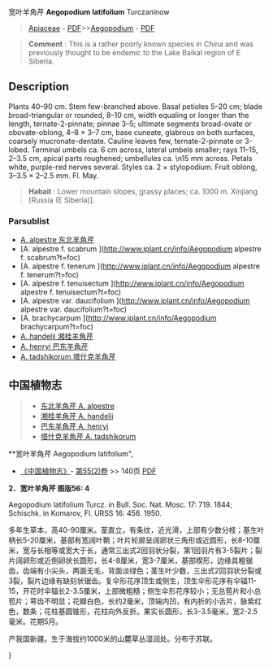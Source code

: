 宽叶羊角芹 **Aegopodium latifolium** Turczaninow

> [Apiaceae](http://www.iplant.cn/info/Apiaceae?t=foc) - [PDF](http://www.iplant.cn/foc/pdf/Apiaceae.pdf)>>[Aegopodium](Aegopodium-羊角芹属.md) - [PDF](http://www.iplant.cn/foc/pdf/Aegopodium.pdf)


> **Comment** : 
> This is a rather poorly known species in China and was previously thought to be endemic to the Lake Baikal region of E Siberia.

## Description

Plants 40–90 cm. Stem few-branched above. Basal petioles 5–20 cm; blade broad-triangular or rounded, 8–10 cm, width equaling or longer than the length, ternate-2-pinnate; pinnae 3–5; ultimate segments broad-ovate or obovate-oblong, 4–8 × 3–7 cm, base cuneate, glabrous on both surfaces, coarsely mucronate-dentate. Cauline leaves few, ternate-2-pinnate or 3-lobed. Terminal umbels ca. 6 cm across, lateral umbels smaller; rays 11–15, 2–3.5 cm, apical parts roughened; umbellules ca.  &#x0D;\n15 mm across. Petals white, purple-red nerves several. Styles ca. 2 × stylopodium. Fruit oblong, 3–3.5 × 2–2.5 mm. Fl. May.


> **Habait** : 
> Lower mountain slopes, grassy places; ca. 1000 m. Xinjiang [Russia (E Siberia)].



### Parsublist

* [A.  alpestre  东北羊角芹](Aegopodium-alpestre-东北羊角芹.md)
* [A.  alpestre f. scabrum  ](http://www.iplant.cn/info/Aegopodium alpestre f. scabrum?t=foc)
* [A.  alpestre f. tenerum  ](http://www.iplant.cn/info/Aegopodium alpestre f. tenerum?t=foc)
* [A.  alpestre f. tenuisectum  ](http://www.iplant.cn/info/Aegopodium alpestre f. tenuisectum?t=foc)
* [A.  alpestre var. daucifolium  ](http://www.iplant.cn/info/Aegopodium alpestre var. daucifolium?t=foc)
* [A.  brachycarpum  ](http://www.iplant.cn/info/Aegopodium brachycarpum?t=foc)
* [A.  handelii  湘桂羊角芹](Aegopodium-handelii-湘桂羊角芹.md)
* [A.  henryi  巴东羊角芹](Aegopodium-henryi-巴东羊角芹.md)
* [A.  tadshikorum  塔什克羊角芹](Aegopodium-tadshikorum-塔什克羊角芹.md)


## 中国植物志

> * [东北羊角芹  A.  alpestre](Aegopodium-alpestre-东北羊角芹.md)
> * [湘桂羊角芹  A.  handelii](Aegopodium-handelii-湘桂羊角芹.md)
> * [巴东羊角芹  A.  henryi](Aegopodium-henryi-巴东羊角芹.md)
> * [塔什克羊角芹  A.  tadshikorum](Aegopodium-tadshikorum-塔什克羊角芹.md)


**宽叶羊角芹 Aegopodium latifolium",



* [《中国植物志》](http://www.iplant.cn/frps)- [第55(2)卷](http://www.iplant.cn/frps/vol/55(2)) >> 140页 [PDF](http://www.iplant.cn/frps/pdf/55(2)/140.pdf)


**2．宽叶羊角芹 图版56: 4**

Aegopodium latifolium Turcz. in Bull. Soc. Nat. Mosc. 17: 719. 1844; Schischk. in Komarov, Fl. URSS 16: 456. 1950.

多年生草本，高40-90厘米。茎直立，有条纹，近光滑，上部有少数分枝；基生叶柄长5-20厘米，基部有宽阔叶鞘；叶片轮廓呈阔卵状三角形或近圆形，长8-10厘米，宽与长相等或宽大于长，通常三出式2回羽状分裂，第1回羽片有3-5裂片；裂片阔卵形或近倒卵状长圆形，长4-8厘米，宽3-7厘米，基部楔形，边缘具粗锯齿，齿端有小尖头，两面无毛，背面淡绿色；茎生叶少数，三出式2回羽状分裂或3裂，裂片边缘有缺刻状锯齿。复伞形花序顶生或侧生，顶生伞形花序有伞辐11-15，开花时伞辐长2-3.5厘米，上部微粗糙；侧生伞形花序较小；无总苞片和小总苞片；萼齿不明显；花瓣白色，长约2毫米，顶端内凹，有内折的小舌片，脉紫红色，数条；花柱基圆锥形，花柱向外反折。果实长圆形，长3-3.5毫米，宽2-2.5毫米。花期5月。

产我国新疆。生于海拔约1000米的山麓草丛湿润处。分布于苏联。



}